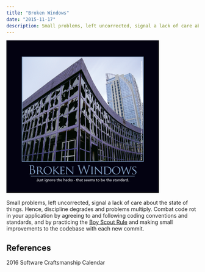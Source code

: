 ```yaml
---
title: "Broken Windows"
date: "2015-11-17"
description: Small problems, left uncorrected, signal a lack of care about the state of things.
---
```


![BrokenWindows](images/broken-windows-400x400.png)

Small problems, left uncorrected, signal a lack of care about the state of things. Hence, discipline degrades and problems multiply. Combat code rot in your application by agreeing to and following coding conventions and standards, and by practicing the [Boy Scout Rule](/principles/boy-scout-rule/) and making small improvements to the codebase with each new commit.

## References

2016 Software Craftsmanship Calendar
